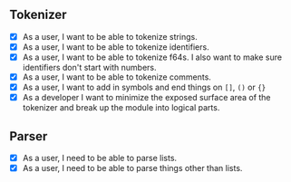 ## Tokenizer
- [x] As a user, I want to be able to tokenize strings.
- [x] As a user, I want to be able to tokenize identifiers.
- [x] As a user, I want to be able to tokenize f64s. I also want to make sure identifiers don't start with numbers.
- [x] As a user, I want to be able to tokenize comments.
- [x] As a user, I want to add in symbols and end things on `[]`, `()` or `{}`
- [x] As a developer I want to minimize the exposed surface area of the tokenizer and break up the module into logical parts.

## Parser
- [x] As a user, I need to be able to parse lists.
- [x] As a user, I need to be able to parse things other than lists.
